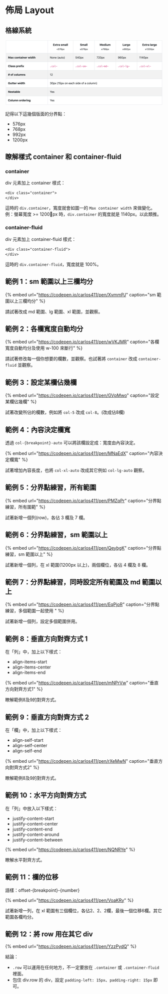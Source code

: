 # 佈局 Layout

## 格線系統

![&#x5716;&#x4E00;&#xFF1A;Bootstrap &#x7684;&#x683C;&#x7DDA;&#x7CFB;&#x7D71;](../../.gitbook/assets/bootstrap_grid_options.png)

記得以下這幾個版面的分界點：

* 576px
* 768px
* 992px
* 1200px

## 瞭解樣式 container 和 container-fluid

### container

div 元素加上 container 樣式：

```markup
<div class="container">
</div>
```

這時的 `div.container`，寬度就會如圖一的 `Max container width` 來做變化。  
例：螢幕寬度 &gt;= 1200px 時，`div.container` 的寬度就是 1140px。以此類推。

### container-fluid

div 元素加上 container-fluid 樣式：

```markup
<div class="container-fluid">
</div>
```

這時的 `div.container-fluid`，寬度就是 100%。

## 範例 1：sm 範圍以上三欄均分

{% embed url="https://codepen.io/carlos411/pen/XvmmPJ" caption="sm 範圍以上三欄均分" %}

請試著改成 md 範圍、lg 範圍、xl 範圍，並觀察。

## 範例 2：各欄寬度自動均分

{% embed url="https://codepen.io/carlos411/pen/wVKJMR" caption="各欄寬度自動均分及使用 w-100 來斷行" %}

請試著修改每一個你想要的欄數，並觀察。也試著將 `container` 改成 `container-fluid` 並觀察。

## 範例 3：設定某欄佔幾欄

{% embed url="https://codepen.io/carlos411/pen/GVpMwo" caption="設定某欄佔幾欄" %}

試著改變所佔的欄數，例如將 `col-5` 改成 `col-8`。\(改成佔8欄\)

## 範例 4：內容決定欄寬

透過 `col-{breakpoint}-auto` 可以將該欄設定成：寬度由內容決定。

{% embed url="https://codepen.io/carlos411/pen/MNaEdX" caption="內容決定欄寬" %}

試著增加內容長度，也將 `col-xl-auto` 改成其它例如 `col-lg-auto` 觀察。

## 範例 5：分界點練習，所有範圍

{% embed url="https://codepen.io/carlos411/pen/PMZqPr" caption="分界點練習，所有圍範" %}

試著新增一個列\(row\)，各佔 3 欄及 7 欄。

## 範例 6：分界點練習，sm 範圍以上

{% embed url="https://codepen.io/carlos411/pen/QeybgK" caption="分界點練習，sm 範圍以上" %}

試著新增一個列，在 xl 範圍\(1200px 以上\)，兩個欄位，各佔 4 欄及 8 欄。

## 範例 7：分界點練習，同時設定所有範圍及 md 範圍以上

{% embed url="https://codepen.io/carlos411/pen/EqPjoR" caption="分界點練習，多個範圍一起使用 " %}

試著新增一個列，設定多個範圍併用。

## 範例 8：垂直方向對齊方式 1

在「列」中，加上以下樣式：

* align-items-start
* align-items-center
* align-items-end

{% embed url="https://codepen.io/carlos411/pen/mNPrVw" caption="垂直方向對齊方式1" %}

瞭解範例8及9的對齊方式。

## 範例 9：垂直方向對齊方式 2

在「欄」中，加上以下樣式：

* align-self-start
* align-self-center
* align-self-end

{% embed url="https://codepen.io/carlos411/pen/rXeMwN" caption="垂直方向對齊方式2" %}

瞭解範例8及9的對齊方式。

## 範例 10：水平方向對齊方式

在「列」中放入以下樣式：

* justify-content-start
* justify-content-center
* justify-content-end
* justify-content-around
* justify-content-between

{% embed url="https://codepen.io/carlos411/pen/NQNRYe" %}

瞭解水平對齊方式。

## 範例 11：欄的位移

語樣：offset-{breakpoint}-{number}

{% embed url="https://codepen.io/carlos411/pen/VoaKRy" %}

試著新增一列，在 xl 範圍有三個欄位，各佔2、2、2欄，最後一個位移6欄。其它範圍各欄均分。

## 範例 12：將 row 用在其它 div

{% embed url="https://codepen.io/carlos411/pen/YzzPydQ" %}



結論：

* `.row` 可以運用在任何地方，不一定要放在 `.container` 或 `.container-fluid` 裡面。
* 包住 div.row 的 div，設定 `padding-left: 15px`、`padding-right: 15px` 即可。

